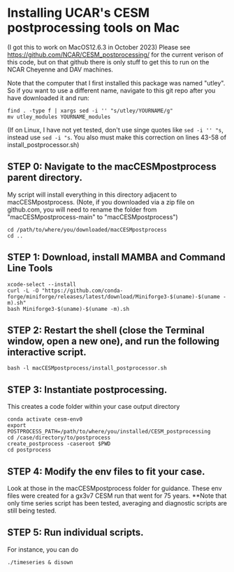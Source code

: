 # Installing UCAR's CESM postprocessing tools on Mac
(I got this to work on MacOS12.6.3 in October 2023)
Please see https://github.com/NCAR/CESM_postprocessing/ for the current verison of this code,
but on that github there is only stuff to get this to run on the NCAR Cheyenne and DAV machines.

Note that the computer that I first installed this package was named "utley". So if you want to use a different name, navigate to this git repo after you have downloaded it and run:
```
find . -type f | xargs sed -i '' "s/utley/YOURNAME/g"
mv utley_modules YOURNAME_modules
```
(If on Linux, I have not yet tested, don't use singe quotes like `sed -i '' "s`, instead use `sed -i "s`. You also must make this correction on lines 43-58 of install_postprocessor.sh)

## STEP 0: Navigate to the macCESMpostprocess parent directory.
My script will install everything in this directory adjacent to macCESMpostprocess.
(Note, if you downloaded via a zip file on github.com, you will need to rename the folder from "macCESMpostprocess-main" to "macCESMpostprocess") 
```
cd /path/to/where/you/downloaded/macCESMpostprocess
cd ..
```

## STEP 1: Download, install MAMBA and Command Line Tools
```
xcode-select --install
curl -L -O "https://github.com/conda-forge/miniforge/releases/latest/download/Miniforge3-$(uname)-$(uname -m).sh"
bash Miniforge3-$(uname)-$(uname -m).sh
```
## STEP 2: Restart the shell (close the Terminal window, open a new one), and run the following interactive script.
```
bash -l macCESMpostprocess/install_postprocessor.sh
```

## STEP 3: Instantiate postprocessing.
This creates a code folder within your case output directory
```
conda activate cesm-env0
export POSTPROCESS_PATH=/path/to/where/you/installed/CESM_postprocessing
cd /case/directory/to/postprocess
create_postprocess -caseroot $PWD
cd postprocess
```

## STEP 4: Modify the env files to fit your case. 
Look at those in the macCESMpostprocess folder for guidance.
These env files were created for a gx3v7 CESM run that went for 75 years.
**Note that only time series script has been tested, averaging and diagnostic scripts are still being tested.

## STEP 5: Run individual scripts. 
For instance, you can do
```
./timeseries & disown
```
